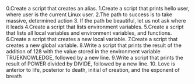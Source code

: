 0.Create a script that creates an alias.
1.Create a script that prints hello user, where user is the current Linux user.
2.The path to success is to take massive, determined action
3. If the path be beautiful, let us not ask where it leads
4.Create a script that lists environment variables.
5.Create a script that lists all local variables and environment variables, and functions.
6.Create a script that creates a new local variable.
7.Create a script that creates a new global variable.
8.Write a script that prints the result of the addition of 128 with the value stored in the environment variable TRUEKNOWLEDGE, followed by a new line.
9.Write a script that prints the result of POWER divided by DIVIDE, followed by a new line.
10. Love is anterior to life, posterior to death, initial of creation, and the exponent of breath
